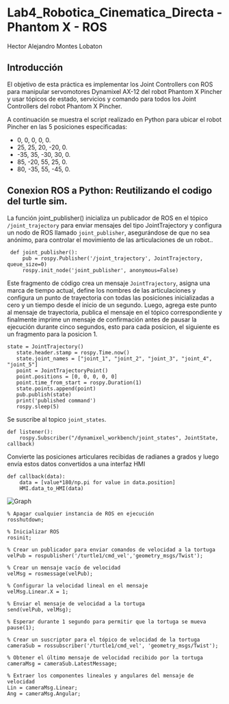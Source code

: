 # Lab4_Robotica_Cinematica_Directa - Phantom X - ROS

Hector Alejandro Montes Lobaton  

## Introducción

El objetivo de esta práctica es implementar los Joint Controllers con ROS para manipular servomotores Dynamixel AX-12 del robot Phantom X Pincher y usar tópicos de estado, servicios y comando para todos los Joint Controllers del robot Phantom X Pincher.

A continuación se muestra el script realizado en Python para ubicar el robot Pincher en las 5 posiciones especificadas:
- 0, 0, 0, 0, 0.
- 25, 25, 20, -20, 0.
- -35, 35, -30, 30, 0.
-  85, -20, 55, 25, 0.
- 80, -35, 55, -45, 0.

## Conexion ROS a Python:  Reutilizando el codigo del turtle sim.


La función joint_publisher() inicializa un publicador de ROS en el tópico `/joint_trajectory` para enviar mensajes del tipo JointTrajectory y configura un nodo de ROS llamado `joint_publisher`, asegurándose de que no sea anónimo, para controlar el movimiento de las articulaciones de un robot..
```
 def joint_publisher():
     pub = rospy.Publisher('/joint_trajectory', JointTrajectory, queue_size=0)
     rospy.init_node('joint_publisher', anonymous=False)
```
Este fragmento de código crea un mensaje `JointTrajectory`, asigna una marca de tiempo actual, define los nombres de las articulaciones y configura un punto de trayectoria con todas las posiciones inicializadas a cero y un tiempo desde el inicio de un segundo. Luego, agrega este punto al mensaje de trayectoria, publica el mensaje en el tópico correspondiente y finalmente imprime un mensaje de confirmación antes de pausar la ejecución durante cinco segundos, esto para cada posicion, el siguiente es un fragmento para la posicion 1.

```
state = JointTrajectory()
   state.header.stamp = rospy.Time.now()
   state.joint_names = ["joint_1", "joint_2", "joint_3", "joint_4", "joint_5"]
   point = JointTrajectoryPoint()
   point.positions = [0, 0, 0, 0, 0]    
   point.time_from_start = rospy.Duration(1)
   state.points.append(point)
   pub.publish(state)
   print('published command')
   rospy.sleep(5)
```

Se suscribe al topico `joint_states`.

```
def listener():
    rospy.Subscriber("/dynamixel_workbench/joint_states", JointState, callback)
```

Convierte las posiciones articulares recibidas de radianes a grados y luego envía estos datos convertidos a una interfaz HMI
```
def callback(data):
    data = [value*180/np.pi for value in data.position]
    HMI.data_to_HMI(data)
```

![Graph](Graph_mlx)



```
% Apagar cualquier instancia de ROS en ejecución
rosshutdown;

% Inicializar ROS
rosinit;

% Crear un publicador para enviar comandos de velocidad a la tortuga
velPub = rospublisher('/turtle1/cmd_vel','geometry_msgs/Twist');

% Crear un mensaje vacío de velocidad
velMsg = rosmessage(velPub);

% Configurar la velocidad lineal en el mensaje
velMsg.Linear.X = 1;

% Enviar el mensaje de velocidad a la tortuga
send(velPub, velMsg);

% Esperar durante 1 segundo para permitir que la tortuga se mueva
pause(1);

% Crear un suscriptor para el tópico de velocidad de la tortuga
cameraSub = rossubscriber('/turtle1/cmd_vel', 'geometry_msgs/Twist');

% Obtener el último mensaje de velocidad recibido por la tortuga
cameraMsg = cameraSub.LatestMessage;

% Extraer los componentes lineales y angulares del mensaje de velocidad
Lin = cameraMsg.Linear;
Ang = cameraMsg.Angular;
```
